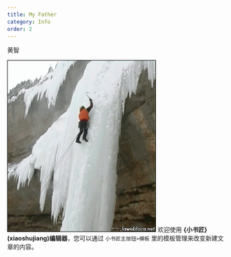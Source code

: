 ```yaml
---
title: My Father
category: Info
order: 2
---
```


黄智

![enter description here](./images/6d256256c9a8190f129443e7f157b612.gif)
欢迎使用 **{小书匠}(xiaoshujiang)编辑器**，您可以通过 `小书匠主按钮>模板` 里的模板管理来改变新建文章的内容。